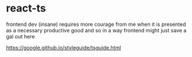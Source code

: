 # react-ts
frontend dev (insane) requires more courage from me when it is presented as a necessary productive good and so in a way frontend might just save a gal out here

https://google.github.io/styleguide/tsguide.html
